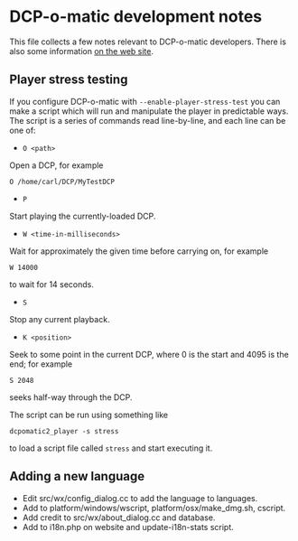# DCP-o-matic development notes

This file collects a few notes relevant to DCP-o-matic developers.  There is also some information
[on the web site](https://dcpomatic.com/development).


## Player stress testing

If you configure DCP-o-matic with `--enable-player-stress-test` you can make a script which
will run and manipulate the player in predictable ways.  The script is a series of commands
read line-by-line, and each line can be one of:

* `O <path>`

Open a DCP, for example

```O /home/carl/DCP/MyTestDCP```

* `P`

Start playing the currently-loaded DCP.

* `W <time-in-milliseconds>`

Wait for approximately the given time before carrying on, for example

```W 14000```

to wait for 14 seconds.

* `S`

Stop any current playback.

* `K <position>`

Seek to some point in the current DCP, where 0 is the start and 4095 is the end; for example

```S 2048```

seeks half-way through the DCP.

The script can be run using something like

```dcpomatic2_player -s stress```

to load a script file called `stress` and start executing it.


## Adding a new language

- Edit src/wx/config_dialog.cc to add the language to languages.
- Add to platform/windows/wscript, platform/osx/make_dmg.sh, cscript.
- Add credit to src/wx/about_dialog.cc and database.
- Add to i18n.php on website and update-i18n-stats script.

